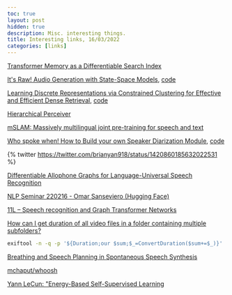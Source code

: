 ```yaml
---
toc: true
layout: post
hidden: true
description: Misc. interesting things.
title: Interesting links, 16/03/2022
categories: [links]
---
```


[Transformer Memory as a Differentiable Search Index](https://arxiv.org/abs/2202.06991)

[It's Raw! Audio Generation with State-Space Models](https://arxiv.org/abs/2202.09729),
[code](https://github.com/hazyresearch/state-spaces)

[Learning Discrete Representations via Constrained Clustering for Effective and Efficient Dense Retrieval](https://arxiv.org/abs/2110.05789),
[code](https://github.com/jingtaozhan/RepCONC)

[Hierarchical Perceiver](https://arxiv.org/abs/2202.10890)

[mSLAM: Massively multilingual joint pre-training for speech and text](https://arxiv.org/abs/2202.01374)

[Who spoke when! How to Build your own Speaker Diarization Module](https://medium.com/saarthi-ai/who-spoke-when-build-your-own-speaker-diarization-module-from-scratch-e7d725ee279),
[code](https://github.com/resemble-ai/Resemblyzer)

{% twitter https://twitter.com/brianyan918/status/1420860185632022531 %}

[Differentiable Allophone Graphs for Language-Universal Speech Recognition](https://arxiv.org/abs/2107.11628)

[NLP Seminar 220216 - Omar Sanseviero \(Hugging Face\)](https://www.youtube.com/watch?v=T2DUg7iFN5M)

[11L – Speech recognition and Graph Transformer Networks](https://www.youtube.com/watch?v=Of9s8epjflU)

[How can I get duration of all video files in a folder containing multiple subfolders?](https://askubuntu.com/questions/959520/how-can-i-get-duration-of-all-video-files-in-a-folder-containing-multiple-subfol)

```sh
exiftool -n -q -p '${Duration;our $sum;$_=ConvertDuration($sum+=$_)}' ./*.mp4| tail -n1
```

[Breathing and Speech Planning in Spontaneous Speech Synthesis](https://www.researchgate.net/publication/341084143_Breathing_and_Speech_Planning_in_Spontaneous_Speech_Synthesis)

[mchaput/whoosh](https://github.com/mchaput/whoosh)

[Yann LeCun: "Energy-Based Self-Supervised Learning](https://www.youtube.com/watch?v=A7AnCvYDQrU)


